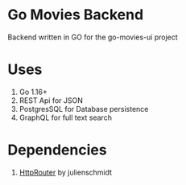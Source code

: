 # Go Movies Backend

Backend written in GO for the go-movies-ui project

# Uses

1. Go 1.16+
2. REST Api for JSON
3. PostgresSQL for Database persistence
4. GraphQL for full text search

# Dependencies

1. [HttpRouter](github.com/julienschmidt/httprouter) by julienschmidt